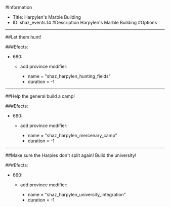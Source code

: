 #Information
 - Title: Harpylen's Marble Building
 - ID: shaz_events.14
#Description
Harpylen's Marble Building
#Options

___
##Let them hunt!

###Efects:<ul><li>660:</li><ul><li>add province modifier:</li><ul><li>name = "shaz_harpylen_hunting_fields"</li><li>duration = -1</li></ul></ul></ul>

___
##Help the general build a camp!

###Efects:<ul><li>660:</li><ul><li>add province modifier:</li><ul><li>name = "shaz_harpylen_mercenary_camp"</li><li>duration = -1</li></ul></ul></ul>

___
##Make sure the Harpies don't split again! Build the university!

###Efects:<ul><li>660:</li><ul><li>add province modifier:</li><ul><li>name = "shaz_harpylen_university_integration"</li><li>duration = -1</li></ul></ul></ul>
